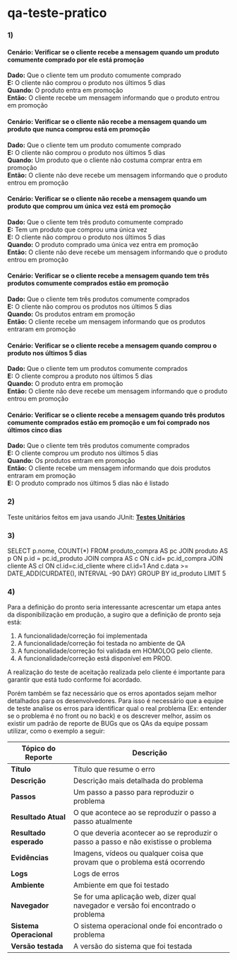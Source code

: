 # qa-teste-pratico

<h3> 1)</h3>

<h4>Cenário: Verificar se o cliente recebe a mensagem quando um produto comumente comprado por ele está promoção</h4>

**Dado:** Que o cliente tem um produto comumente comprado<br>
**E:** O cliente não comprou o produto nos últimos 5 dias<br>
**Quando:** O produto entra em promoção<br>
**Então:** O cliente recebe um mensagem informando que o produto entrou em promoção<br>

<h4>Cenário: Verificar se o cliente não recebe a mensagem quando um produto que nunca comprou está em promoção</h4>

**Dado:** Que o cliente tem um produto comumente comprado<br>
**E:** O cliente não comprou o produto nos últimos 5 dias<br>
**Quando:** Um produto que o cliente não costuma comprar entra em promoção<br>
**Então:** O cliente não deve recebe um mensagem informando que o produto entrou em promoção<br>


<h4>Cenário: Verificar se o cliente não recebe a mensagem quando um produto que comprou um única vez está em promoção</h4>

**Dado:** Que o cliente tem três produto comumente comprado<br>
**E:** Tem um produto que comprou uma única vez<br>
**E:** O cliente não comprou o produto nos últimos 5 dias<br>
**Quando:** O produto comprado uma única vez entra em promoção<br>
**Então:** O cliente não deve recebe um mensagem informando que o produto entrou em promoção<br>

<h4>Cenário: Verificar se o cliente recebe a mensagem quando tem três produtos comumente comprados estão em promoção</h4>

**Dado:** Que o cliente tem três produtos comumente comprados<br>
**E:** O cliente não comprou os produtos nos últimos 5 dias<br>
**Quando:** Os produtos entram em promoção<br>
**Então:** O cliente recebe um mensagem informando que os produtos entraram em promoção<br>

<h4>Cenário: Verificar se o cliente recebe a mensagem quando comprou o produto nos últimos 5 dias</h4>

**Dado:** Que o cliente tem um produtos comumente comprados<br>
**E:** O cliente comprou a produto nos últimos 5 dias<br>
**Quando:** O produto entra em promoção<br>
**Então:** O cliente não deve recebe um mensagem informando que o produto entrou em promoção<br>

<h4>Cenário: Verificar se o cliente recebe a mensagem quando três produtos comumente comprados estão em promoção e um foi comprado nos últimos cinco dias</h4>

**Dado:** Que o cliente tem três produtos comumente comprados<br>
**E:** O cliente comprou um produto nos últimos 5 dias<br>
**Quando:** Os produtos entram em promoção<br>
**Então:** O cliente recebe um mensagem informando que dois produtos entraram em promoção<br>
**E:** O produto comprado nos últimos 5 dias não é listado<br>



### 2)

Teste unitários feitos em java usando JUnit: <a href="https://github.com/IsaRaquel/qa-teste-pratico/tree/main/src">**Testes Unitários**</a>

### 3)

SELECT p.nome, COUNT(*)
FROM produto_compra AS pc
JOIN produto AS p ON p.id = pc.id_produto
JOIN compra AS c ON c.id= pc.id_compra
JOIN cliente AS cl ON cl.id=c.id_cliente
where cl.id=1 And c.data >= DATE_ADD(CURDATE(), INTERVAL -90 DAY)
GROUP BY id_produto LIMIT 5

### 4)

Para a definição do pronto seria interessante acrescentar um etapa antes da disponibilização em produção, a sugiro que a definição de pronto seja está:

1. A funcionalidade/correção foi implementada
2. A funcionalidade/correção foi testada no ambiente de QA
3. A funcionalidade/correção foi validada em HOMOLOG pelo cliente.
4. A funcionalidade/correção está disponível em PROD.

A realização do teste de aceitação realizada pelo cliente é importante para garantir que está tudo conforme foi acordado.

Porém também se faz necessário que os erros apontados sejam melhor detalhados para os desenvolvedores. Para isso é necessário que a equipe de teste analise os erros para identificar qual o real problema (Ex: entender se o problema é no front ou no back) e os descrever melhor, assim os  existir um padrão de reporte de BUGs que os QAs da equipe possam utilizar, como o exemplo a seguir:

| **Tópico do Reporte**               |                **Descrição**                                                            |
|----------------------|-------------------------------------------------------------------------------------|
| **Título**               | Título que resume o erro                                                            |
| **Descrição**            | Descrição mais detalhada do problema                                                |
| **Passos**               | Um passo a passo para reproduzir o problema                                         |
| **Resultado Atual**     | O que acontece ao se reproduzir o passo a passo atualmente                          |
| **Resultado esperado**  | O que deveria acontecer ao se reproduzir o passo a passo e não existisse o problema |
| **Evidências**          | Imagens, vídeos ou qualquer coisa que provam que o problema está ocorrendo          |
| **Logs**           	   | Logs de erros                                                                       |
| **Ambiente**             | Ambiente em que foi testado                                                         |
| **Navegador**            | Se for uma aplicação web, dizer qual navegador e versão foi encontrado o problema    |
| **Sistema Operacional** | O sistema operacional onde foi encontrado o problema                                |
| **Versão testada**      | A versão do sistema que foi testada                                                 |



